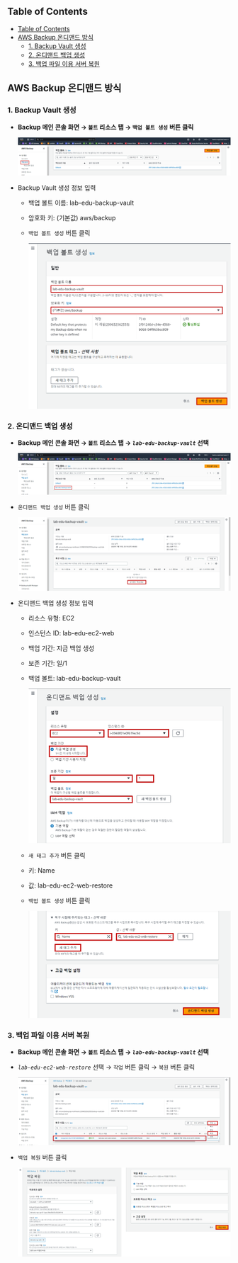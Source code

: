 ## Table of Contents
- [Table of Contents](#table-of-contents)
- [AWS Backup 온디맨드 방식](#aws-backup-온디맨드-방식)
  - [1. Backup Vault 생성](#1-backup-vault-생성)
  - [2. 온디맨드 백업 생성](#2-온디맨드-백업-생성)
  - [3. 백업 파일 이용 서버 복원](#3-백업-파일-이용-서버-복원)

## AWS Backup 온디맨드 방식

### 1. Backup Vault 생성

- **Backup 메인 콘솔 화면 → `볼트` 리소스 탭 → `백업 볼트 생성` 버튼 클릭**

    ![alt text](./img/vault_01.png)

- Backup Vault 생성 정보 입력

    - 백업 볼트 이름: lab-edu-backup-vault

    - 암호화 키: (기본값) aws/backup

    - `백업 볼트 생성` 버튼 클릭

        ![alt text](./img/vault_02.png)

### 2. 온디맨드 백업 생성

- **Backup 메인 콘솔 화면 → `볼트` 리소스 탭 → *`lab-edu-backup-vault`* 선택**

    ![alt text](./img/on_demand_01.png)

- `온디맨드 백업 생성` 버튼 클릭

    ![alt text](./img/on_demand_02.png)

- 온디맨드 백업 생성 정보 입력

    - 리소스 유형: EC2

    - 인스턴스 ID: lab-edu-ec2-web

    - 백업 기간: 지금 백업 생성

    - 보존 기간: 일/1

    - 백업 볼트: lab-edu-backup-vault

        ![alt text](./img/on_demand_03.png)

    - `새 태그 추가` 버튼 클릭

    - 키: Name

    - 값: lab-edu-ec2-web-restore

    - `백업 볼트 생성` 버튼 클릭

        ![alt text](./img/on_demand_04.png)

### 3. 백업 파일 이용 서버 복원

- **Backup 메인 콘솔 화면 → `볼트` 리소스 탭 → *`lab-edu-backup-vault`* 선택**

- *`lab-edu-ec2-web-restore`* 선택 → `작업` 버튼 클릭 → `복원` 버튼 클릭

    ![alt text](./img/restore_01.png)

- `백업 복원` 버튼 클릭

    ![alt text](./img/restore_02.png)
<br>
